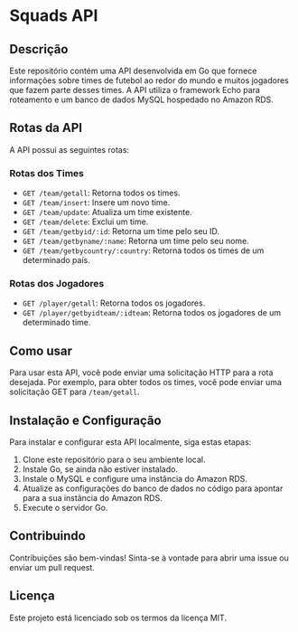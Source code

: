 # Squads API

## Descrição

Este repositório contém uma API desenvolvida em Go que fornece informações sobre times de futebol ao redor do mundo e muitos jogadores que fazem parte desses times. A API utiliza o framework Echo para roteamento e um banco de dados MySQL hospedado no Amazon RDS.

## Rotas da API

A API possui as seguintes rotas:

### Rotas dos Times

- `GET /team/getall`: Retorna todos os times.
- `GET /team/insert`: Insere um novo time.
- `GET /team/update`: Atualiza um time existente.
- `GET /team/delete`: Exclui um time.
- `GET /team/getbyid/:id`: Retorna um time pelo seu ID.
- `GET /team/getbyname/:name`: Retorna um time pelo seu nome.
- `GET /team/getbycountry/:country`: Retorna todos os times de um determinado país.

### Rotas dos Jogadores

- `GET /player/getall`: Retorna todos os jogadores.
- `GET /player/getbyidteam/:idteam`: Retorna todos os jogadores de um determinado time.

## Como usar

Para usar esta API, você pode enviar uma solicitação HTTP para a rota desejada. Por exemplo, para obter todos os times, você pode enviar uma solicitação GET para `/team/getall`.

## Instalação e Configuração

Para instalar e configurar esta API localmente, siga estas etapas:

1. Clone este repositório para o seu ambiente local.
2. Instale Go, se ainda não estiver instalado.
3. Instale o MySQL e configure uma instância do Amazon RDS.
4. Atualize as configurações do banco de dados no código para apontar para a sua instância do Amazon RDS.
5. Execute o servidor Go.

## Contribuindo

Contribuições são bem-vindas! Sinta-se à vontade para abrir uma issue ou enviar um pull request.

## Licença

Este projeto está licenciado sob os termos da licença MIT.
